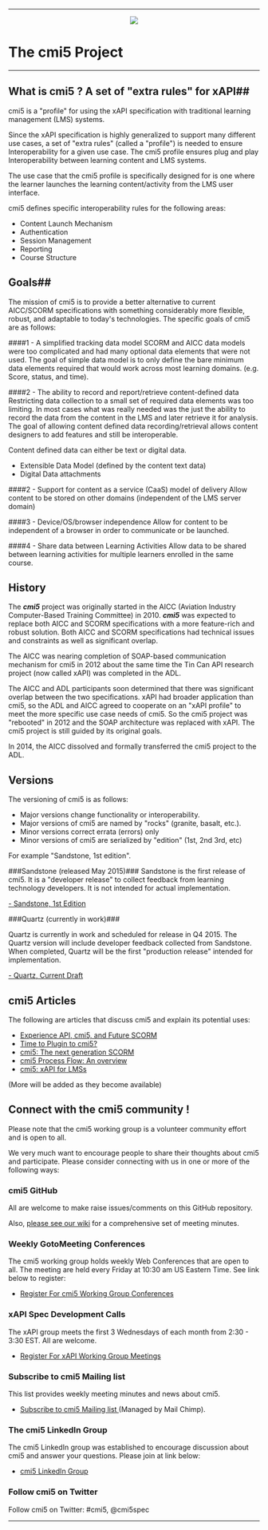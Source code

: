
----------

<p>
<p align=center><img src="https://cloud.githubusercontent.com/assets/1656316/9965238/bc9deb2c-5de9-11e5-9954-63aa03873f88.png" align=center></p>



# The cmi5 Project #

---

## What is cmi5 ? A set of "extra rules" for xAPI##


cmi5 is a "profile" for using the xAPI specification with traditional learning management (LMS) systems.  

Since the xAPI specification is highly generalized to support many different use cases, a set of "extra rules" (called a "profile") is needed to ensure Interoperability for a given use case. The cmi5 profile ensures plug and play Interoperability between learning content and LMS systems. 

The use case that the cmi5 profile is specifically designed for is one where the learner launches the learning content/activity from the LMS user interface.  

cmi5 defines specific interoperability rules for the following areas:

- Content Launch Mechanism
- Authentication
- Session Management
- Reporting
- Course Structure



## Goals##

The mission of cmi5 is to provide a better alternative to current AICC/SCORM specifications with something considerably more flexible, robust, and adaptable to today's technologies.  The specific goals of cmi5 are as follows:

####1 - A simplified tracking data model
SCORM and AICC data models were too complicated and had many optional data elements that were not used.  The goal of simple data model is to only define the bare minimum data elements required that would work across most learning domains. (e.g. Score, status, and time).

####2 - The ability to record and report/retrieve content-defined data
Restricting data collection to a small set of required data elements was too limiting.  In most cases what was really needed was the just the ability to record the data from the content in the LMS and later retrieve it for analysis. The goal of allowing content defined data recording/retrieval allows content designers to add features and still be interoperable.

Content defined data can either be text or digital data. 

- Extensible Data Model (defined by the content text data)
- Digital Data attachments 


####2 - Support for content as a service (CaaS) model of delivery
Allow content to be stored on other domains (independent of the LMS server domain)

####3 - Device/OS/browser independence
Allow for content to be independent of a browser in order to communicate or be launched.

####4 - Share data between Learning Activities
Allow data to be shared between learning activities for multiple learners enrolled in the same course.


## History ##

The ***cmi5*** project was originally started in the AICC (Aviation Industry Computer-Based Training Committee) in 2010.  ***cmi5*** was expected to replace both AICC and SCORM specifications with a more feature-rich and robust solution.  Both AICC and SCORM specifications had technical issues and constraints as well as significant overlap.

The AICC was nearing completion of SOAP-based communication mechanism for cmi5 in 2012 about the same time the Tin Can API research project (now called xAPI) was completed in the ADL. 

The AICC and ADL participants soon determined that there was significant overlap between the two specifications.  xAPI had broader application than cmi5, so the ADL and AICC agreed to cooperate on an "xAPI profile" to meet the more specific use case needs of cmi5.  So the cmi5 project was "rebooted" in 2012 and the SOAP architecture was replaced with xAPI. The cmi5 project is still guided by its original goals.
  
In 2014, the AICC  dissolved and formally transferred the cmi5 project to the ADL.


## Versions ##

The versioning of cmi5 is as follows:

- Major versions change functionality or interoperability.
- Major versions of cmi5 are named by "rocks" (granite, basalt, etc.). 
- Minor versions correct errata (errors) only
- Minor versions of cmi5 are serialized by "edition"  (1st, 2nd 3rd, etc)

For example "Sandstone, 1st edition".

###Sandstone (released May 2015)###
Sandstone is the first release of cmi5.  It is a "developer release" to collect feedback from learning technology developers.  It is not intended for actual implementation.  

[- Sandstone, 1st Edition](https://github.com/AICC/CMI-5_Spec_Current/tree/sandstone-release)

###Quartz (currently in work)###

Quartz is currently in work and scheduled for release in Q4 2015.  The Quartz version will include developer feedback collected from Sandstone.  When completed, Quartz will be the first "production release" intended for implementation.

[- Quartz, Current Draft ](https://github.com/AICC/CMI-5_Spec_Current/tree/quartz)


## cmi5 Articles ##

The following are articles that discuss cmi5 and explain its potential uses: 


- [Experience API, cmi5, and Future SCORM](http://bit.ly/1Pjad2W)
- [Time to Plugin to cmi5?](https://www.linkedin.com/pulse/time-plugin-cmi5-bill-mcdonald)
- [cmi5: The next generation SCORM]( http://risc-inc.com/blog/the-next-generation-scorm-cmi-5/ )
- [cmi5 Process Flow: An overview](http://risc-inc.com/blog/cmi-5-overview-process-flow/)
- [cmi5: xAPI for LMSs](http://www.slideshare.net/BillMcDonald3/cmi5xapicamp-50890282)


(More will be added as they become available)

## Connect with the cmi5 community !

Please note that the cmi5 working group is a volunteer community effort and is open to all.  

We very much want to encourage people to share their thoughts about cmi5 and participate.  Please consider connecting with us in one or more of the following ways:

### cmi5 GitHub

All are welcome to make raise issues/comments on this GitHub repository.

Also, [please see our wiki](https://github.com/AICC/CMI-5_Spec_Current/wiki) for a comprehensive set of meeting minutes.

### Weekly GotoMeeting Conferences

The cmi5 working group holds weekly Web Conferences that are open to all.  The meeting are held every Friday at 10:30 am US Eastern Time. See link below to register:

- [Register For cmi5 Working Group Conferences](https://attendee.gotowebinar.com/register/9089690481445095682)

### xAPI Spec Development Calls

The xAPI group meets the first 3 Wednesdays of each month from 2:30 - 3:30 EST.  All are welcome.

- [Register For xAPI Working Group Meetings](https://attendee.gotowebinar.com/register/279276321478091778)

### Subscribe to cmi5 Mailing list
This list provides weekly meeting minutes and news about cmi5.

- [Subscribe to cmi5 Mailing list ](http://eepurl.com/bjlA01) (Managed by Mail Chimp).  

### The cmi5 LinkedIn Group
The cmi5 LinkedIn group was established to encourage discussion about cmi5 and answer your questions.  Please join at link below:

- [cmi5 LinkedIn Group](http://www.linkedin.com/grp/home?gid=3943740)


### Follow cmi5 on Twitter
Follow cmi5 on Twitter: #cmi5, @cmi5spec 


----------
